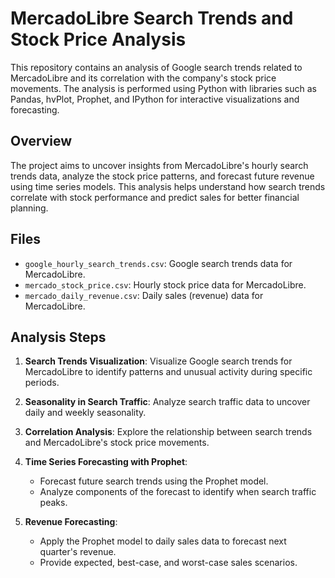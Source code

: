 # MercadoLibre Search Trends and Stock Price Analysis

This repository contains an analysis of Google search trends related to MercadoLibre and its correlation with the company's stock price movements. The analysis is performed using Python with libraries such as Pandas, hvPlot, Prophet, and IPython for interactive visualizations and forecasting.

## Overview

The project aims to uncover insights from MercadoLibre's hourly search trends data, analyze the stock price patterns, and forecast future revenue using time series models. This analysis helps understand how search trends correlate with stock performance and predict sales for better financial planning.

## Files

- `google_hourly_search_trends.csv`: Google search trends data for MercadoLibre.
- `mercado_stock_price.csv`: Hourly stock price data for MercadoLibre.
- `mercado_daily_revenue.csv`: Daily sales (revenue) data for MercadoLibre.

## Analysis Steps

1. **Search Trends Visualization**: Visualize Google search trends for MercadoLibre to identify patterns and unusual activity during specific periods.

2. **Seasonality in Search Traffic**: Analyze search traffic data to uncover daily and weekly seasonality.

3. **Correlation Analysis**: Explore the relationship between search trends and MercadoLibre's stock price movements.

4. **Time Series Forecasting with Prophet**:
   - Forecast future search trends using the Prophet model.
   - Analyze components of the forecast to identify when search traffic peaks.

5. **Revenue Forecasting**:
   - Apply the Prophet model to daily sales data to forecast next quarter's revenue.
   - Provide expected, best-case, and worst-case sales scenarios.
